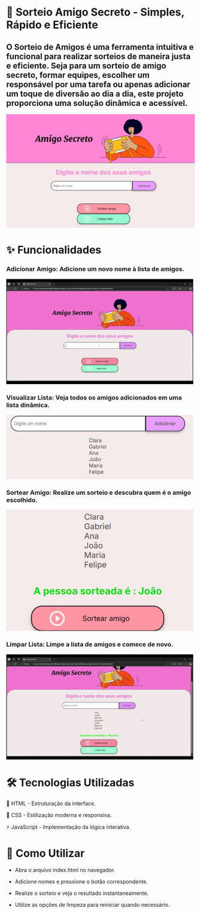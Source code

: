 # 🎲 Sorteio Amigo Secreto - Simples, Rápido e Eficiente

## O Sorteio de Amigos é uma ferramenta intuitiva e funcional para realizar sorteios de maneira justa e eficiente. Seja para um sorteio de amigo secreto, formar equipes, escolher um responsável por uma tarefa ou apenas adicionar um toque de diversão ao dia a dia, este projeto proporciona uma solução dinâmica e acessível.

<img src="https://github.com/MagalyCl/AmigoSecreto/blob/main/challenge-amigo-secreto_pt-main/assets/img.ams.png" alt="Interface web" width="700">

# ✨ Funcionalidades

### Adicionar Amigo: Adicione um novo nome à lista de amigos.

 <img src="https://github.com/MagalyCl/AmigoSecreto/blob/main/challenge-amigo-secreto_pt-main/assets/sorteio-de-nomes.gif" alt="Adicionando nomes" width="500">


### Visualizar Lista: Veja todos os amigos adicionados em uma lista dinâmica. 

<img src="https://github.com/MagalyCl/AmigoSecreto/blob/main/challenge-amigo-secreto_pt-main/assets/lista_nomes.png" alt="Lista de amigos" width="500">

### Sortear Amigo: Realize um sorteio e descubra quem é o amigo escolhido.

<img src="https://github.com/MagalyCl/AmigoSecreto/blob/main/challenge-amigo-secreto_pt-main/assets/sort_amgs.png" alt="Sorteio de nomes" width="500">

### Limpar Lista: Limpe a lista de amigos e comece de novo.

<img src="https://github.com/MagalyCl/AmigoSecreto/blob/main/challenge-amigo-secreto_pt-main/assets/limpar-lista.gif" alt="Botão limpar lista" width="500">

# 🛠️ Tecnologias Utilizadas


🎨 HTML - Estruturação da interface.

🎨 CSS - Estilização moderna e responsiva.

⚡ JavaScript - Implementação da lógica interativa.


# 🚀 Como Utilizar

- Abra o arquivo index.html no navegador.

- Adicione nomes e pressione o botão correspondente.

- Realize o sorteio e veja o resultado instantaneamente.

- Utilize as opções de limpeza para reiniciar quando necessário.
